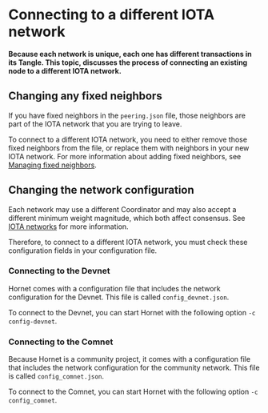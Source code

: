 # Connecting to a different IOTA network

**Because each network is unique, each one has different transactions in its Tangle. This topic, discusses the process of connecting an existing node to a different IOTA network.**

## Changing any fixed neighbors

If you have fixed neighbors in the `peering.json` file, those neighbors are part of the IOTA network that you are trying to leave.

To connect to a different IOTA network, you need to either remove those fixed neighbors from the file, or replace them with neighbors in your new IOTA network. For more information about adding fixed neighbors, see [Managing fixed neighbors](../guides/managing-neighbors.md).

## Changing the network configuration

Each network may use a different Coordinator and may also accept a different minimum weight magnitude, which both affect consensus. See [IOTA networks](root://getting-started/1.1/networks/overview.md) for more information.

Therefore, to connect to a different IOTA network, you must check these configuration fields in your configuration file.

### Connecting to the Devnet

Hornet comes with a configuration file that includes the network configuration for the Devnet. This file is called `config_devnet.json`.

To connect to the Devnet, you can start Hornet with the following option `-c config-devnet`.

### Connecting to the Comnet

Because Hornet is a community project, it comes with a configuration file that includes the network configuration for the community network. This file is called `config_comnet.json`.

To connect to the Comnet, you can start Hornet with the following option `-c config_comnet`.





